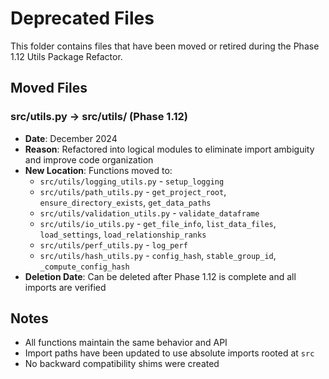 # Deprecated Files

This folder contains files that have been moved or retired during the Phase 1.12 Utils Package Refactor.

## Moved Files

### src/utils.py → src/utils/ (Phase 1.12)
- **Date**: December 2024
- **Reason**: Refactored into logical modules to eliminate import ambiguity and improve code organization
- **New Location**: Functions moved to:
  - `src/utils/logging_utils.py` - `setup_logging`
  - `src/utils/path_utils.py` - `get_project_root`, `ensure_directory_exists`, `get_data_paths`
  - `src/utils/validation_utils.py` - `validate_dataframe`
  - `src/utils/io_utils.py` - `get_file_info`, `list_data_files`, `load_settings`, `load_relationship_ranks`
  - `src/utils/perf_utils.py` - `log_perf`
  - `src/utils/hash_utils.py` - `config_hash`, `stable_group_id`, `_compute_config_hash`
- **Deletion Date**: Can be deleted after Phase 1.12 is complete and all imports are verified

## Notes
- All functions maintain the same behavior and API
- Import paths have been updated to use absolute imports rooted at `src`
- No backward compatibility shims were created
